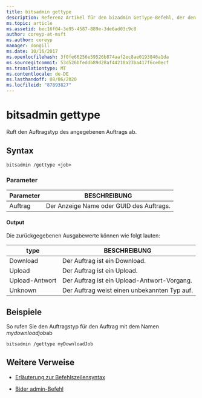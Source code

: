 ```yaml
---
title: bitsadmin gettype
description: Referenz Artikel für den bizadmin GetType-Befehl, der den Auftragstyp des angegebenen Auftrags abruft.
ms.topic: article
ms.assetid: bec16f04-3e95-4587-889e-3de6ad03c9c8
author: coreyp-at-msft
ms.author: coreyp
manager: dongill
ms.date: 10/16/2017
ms.openlocfilehash: 3f0fe66256e59526b874aaf2ec8ae0193846a1da
ms.sourcegitcommit: 53d526bfeddb89d28af44210a23ba417f6ce0ecf
ms.translationtype: MT
ms.contentlocale: de-DE
ms.lasthandoff: 08/06/2020
ms.locfileid: "87893827"
---
```

# <a name="bitsadmin-gettype"></a>bitsadmin gettype

Ruft den Auftragstyp des angegebenen Auftrags ab.

## <a name="syntax"></a>Syntax

```
bitsadmin /gettype <job>
```

### <a name="parameters"></a>Parameter

| Parameter | BESCHREIBUNG |
| -------------- | -------------- |
| Auftrag | Der Anzeige Name oder GUID des Auftrags. |

#### <a name="output"></a>Output

Die zurückgegebenen Ausgabewerte können wie folgt lauten:

| type | BESCHREIBUNG |
| --------------- | ----------- |
| Download | Der Auftrag ist ein Download. |
| Upload | Der Auftrag ist ein Upload. |
| Upload-Antwort | Der Auftrag ist ein Upload-Antwort-Vorgang. |
| Unknown | Der Auftrag weist einen unbekannten Typ auf. |

## <a name="examples"></a>Beispiele

So rufen Sie den Auftragstyp für den Auftrag mit dem Namen *mydownloadjob*ab

```
bitsadmin /gettype myDownloadJob
```

## <a name="additional-references"></a>Weitere Verweise

- [Erläuterung zur Befehlszeilensyntax](command-line-syntax-key.md)

- [Bider admin-Befehl](bitsadmin.md)

